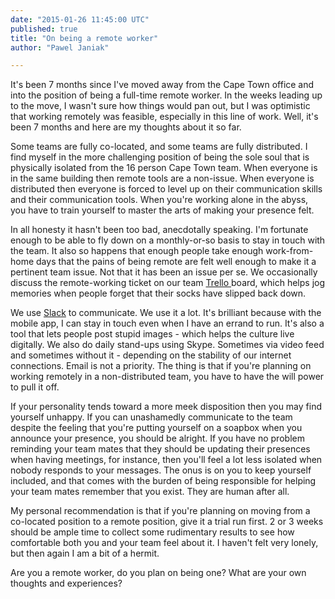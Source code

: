 ```yaml
---
date: "2015-01-26 11:45:00 UTC"
published: true
title: "On being a remote worker"
author: "Pawel Janiak"

---
```


It's been 7 months since I've moved away from the Cape Town office and into the position of being a full-time remote worker. In the weeks leading up to the move, I wasn't sure how things would pan out, but I was optimistic that working remotely was feasible, especially in this line of work. Well, it's been 7 months and here are my thoughts about it so far.

Some teams are fully co-located, and some teams are fully distributed. I find myself in the more challenging position of being the sole soul that is physically isolated from the 16 person Cape Town team. When everyone is in the same building then remote tools are a non-issue. When everyone is distributed then everyone is forced to level up on their communication skills and their communication tools. When you're working alone in the abyss, you have to train yourself to master the arts of making your presence felt.

In all honesty it hasn't been too bad, anecdotally speaking. I'm fortunate enough to be able to fly down on a monthly-or-so basis to stay in touch with the team. It also so happens that enough people take enough work-from-home days that the pains of being remote are felt well enough to make it a pertinent team issue. Not that it has been an issue per se. We occasionally discuss the remote-working ticket on our team [Trello ](http://www.trello.com) board, which helps jog memories when people forget that their socks have slipped back down.

We use [Slack](http://www.slack.com) to communicate. We use it a lot. It's brilliant because with the mobile app, I can stay in touch even when I have an errand to run. It's also a tool that lets people post stupid images - which helps the culture live digitally. We also do daily stand-ups using Skype. Sometimes via video feed and sometimes without it - depending on the stability of our internet connections. Email is not a priority. The thing is that if you're planning on working remotely in a non-distributed team, you have to have the will power to pull it off.

If your personality tends toward a more meek disposition then you may find yourself unhappy. If you can unashamedly communicate to the team despite the feeling that you're putting yourself on a soapbox when you announce your presence, you should be alright. If you have no problem reminding your team mates that they should be updating their presences when having meetings, for instance, then you'll feel a lot less isolated when nobody responds to your messages. The onus is on you to keep yourself included, and that comes with the burden of being responsible for helping your team mates remember that you exist. They are human after all.

My personal recommendation is that if you're planning on moving from a co-located position to a remote position, give it a trial run first. 2 or 3 weeks should be ample time to collect some rudimentary results to see how comfortable both you and your team feel about it. I haven't felt very lonely, but then again I am a bit of a hermit.

Are you a remote worker, do you plan on being one? What are your own thoughts and experiences?
